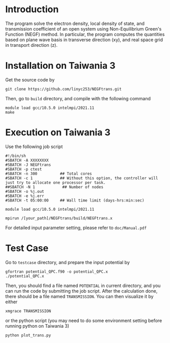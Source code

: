 # Introduction
The program solve the electron density, local density of state, and transmission coefficient of an open system using Non-Equilibrium Green's Function (NEGF) method. In particular, the program computes the quantities based on plane wave basis in transverse direction (xy), and real space grid in transport direction (z).
# Installation on Taiwania 3
Get the source code by
```
git clone https://github.com/linyc253/NEGFtrans.git
```
Then, go to `build` directory, and compile with the following command
```
module load gcc/10.5.0 intelmpi/2021.11
make
```
# Execution on Taiwania 3
Use the following job script
```
#!/bin/sh
#SBATCH -A XXXXXXXX
#SBATCH -J NEGFtrans
#SBATCH -p ctest
#SBATCH -n 300          ## Total cores
#SBATCH -c 1            ## Without this option, the controller will just try to allocate one processor per task.
##SBATCH -N 1            ## Number of nodes
#SBATCH -o %j.out
#SBATCH -e %j.err
#SBATCH -t 05:00:00     ## Wall time limit (days-hrs:min:sec)

module load gcc/10.5.0 intelmpi/2021.11

mpirun /[your_path]/NEGFtrans/build/NEGFtrans.x
```
For detailed input parameter setting, please refer to `doc/Manual.pdf`

# Test Case
Go to `testcase` directory, and prepare the input potential by
```
gfortran potential_QPC.f90 -o potential_QPC.x
./potential_QPC.x
```
Then, you should find a file named `POTENTIAL` in current directory, and you can run the code by submitting the job script. After the calculation done, there should be a file named `TRANSMISSION`. You can then visualize it by either
```
xmgrace TRANSMISSION
```
or the python script (you may need to do some environment setting before running python on Taiwania 3)
```
python plot_trans.py
```
